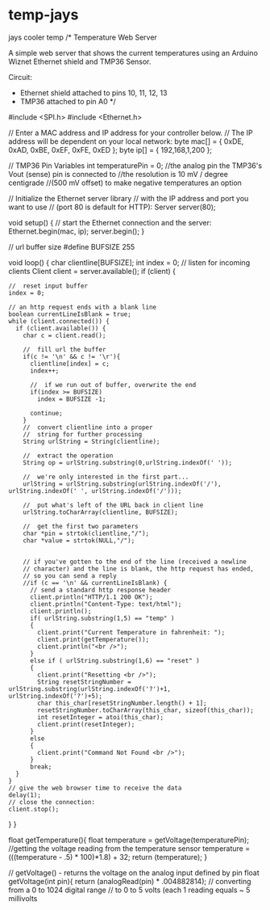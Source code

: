 temp-jays
=========

jays cooler temp
/*
 Temperature Web Server
 
 A simple web server that shows the current temperatures using an Arduino 
 Wiznet Ethernet shield and TMP36 Sensor. 
 
 Circuit:
 * Ethernet shield attached to pins 10, 11, 12, 13
 * TMP36 attached to pin A0 
 */
 
#include <SPI.h>
#include <Ethernet.h>
 
// Enter a MAC address and IP address for your controller below.
// The IP address will be dependent on your local network:
byte mac[] = { 0xDE, 0xAD, 0xBE, 0xEF, 0xFE, 0xED };
byte ip[] = { 192,168,1,200 };
 
// TMP36 Pin Variables
int temperaturePin = 0; //the analog pin the TMP36's Vout (sense) pin is connected to
                        //the resolution is 10 mV / degree centigrade 
                        //(500 mV offset) to make negative temperatures an option
 
// Initialize the Ethernet server library
// with the IP address and port you want to use 
// (port 80 is default for HTTP):
Server server(80);
 
void setup()
{
  // start the Ethernet connection and the server:
  Ethernet.begin(mac, ip);
  server.begin();
}
 
//  url buffer size
#define BUFSIZE 255
 
void loop()
{
  char clientline[BUFSIZE];
  int index = 0;
  // listen for incoming clients
  Client client = server.available();
  if (client) {
    
    //  reset input buffer
    index = 0;
 
    // an http request ends with a blank line
    boolean currentLineIsBlank = true;
    while (client.connected()) {
      if (client.available()) {
        char c = client.read();
        
        //  fill url the buffer
        if(c != '\n' && c != '\r'){
          clientline[index] = c;
          index++;
 
          //  if we run out of buffer, overwrite the end
          if(index >= BUFSIZE)
            index = BUFSIZE -1;
 
          continue;
        }
        //  convert clientline into a proper
        //  string for further processing
        String urlString = String(clientline);
 
        //  extract the operation
        String op = urlString.substring(0,urlString.indexOf(' '));
 
        //  we're only interested in the first part...
        urlString = urlString.substring(urlString.indexOf('/'), urlString.indexOf(' ', urlString.indexOf('/')));
 
        //  put what's left of the URL back in client line
        urlString.toCharArray(clientline, BUFSIZE);
 
        //  get the first two parameters
        char *pin = strtok(clientline,"/");
        char *value = strtok(NULL,"/");
 
 
        // if you've gotten to the end of the line (received a newline
        // character) and the line is blank, the http request has ended,
        // so you can send a reply
        //if (c == '\n' && currentLineIsBlank) {
          // send a standard http response header
          client.println("HTTP/1.1 200 OK");
          client.println("Content-Type: text/html");
          client.println();
          if( urlString.substring(1,5) == "temp" )
          {
            client.print("Current Temperature in fahrenheit: ");
            client.print(getTemperature());
            client.println("<br />");
          }
          else if ( urlString.substring(1,6) == "reset" )
          {
            client.print("Resetting <br />"); 
            String resetStringNumber = urlString.substring(urlString.indexOf('?')+1, urlString.indexOf('?')+5);
            char this_char[resetStringNumber.length() + 1];
            resetStringNumber.toCharArray(this_char, sizeof(this_char));
            int resetInteger = atoi(this_char);
            client.print(resetInteger);
          }
          else
          {
            client.print("Command Not Found <br />");
          }
          break;
      }
    }
    // give the web browser time to receive the data
    delay(1);
    // close the connection:
    client.stop();
  }
}
 
float getTemperature(){
 float temperature = getVoltage(temperaturePin);  //getting the voltage reading from the temperature sensor
 temperature = (((temperature - .5) * 100)*1.8) + 32;
 return (temperature);
}
 
// getVoltage() - returns the voltage on the analog input defined by pin
float getVoltage(int pin){
 return (analogRead(pin) * .004882814); // converting from a 0 to 1024 digital range
                                        // to 0 to 5 volts (each 1 reading equals ~ 5 millivolts
